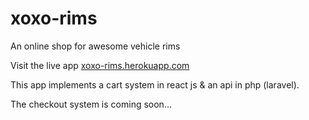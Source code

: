 # xoxo-rims
An online shop for awesome vehicle rims

Visit the live app [xoxo-rims.herokuapp.com](http://xoxo-rims.herokuapp.com/)

This app implements a cart system in react js & an api in php (laravel).

The checkout system is coming soon...
